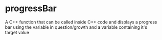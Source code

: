 # progressBar
A C++ function that can be called inside C++ code and displays a progress bar using the variable in question/growth and a variable containing it's target value

